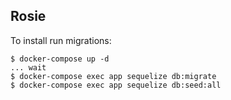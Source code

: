 Rosie
-----

To install run migrations:

```
$ docker-compose up -d
... wait
$ docker-compose exec app sequelize db:migrate
$ docker-compose exec app sequelize db:seed:all
```
